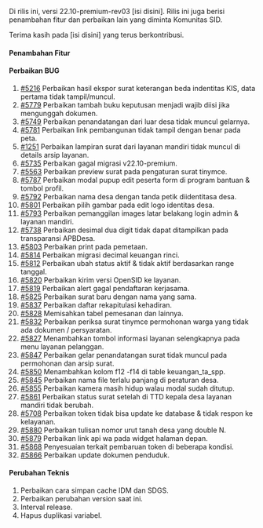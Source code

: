 Di rilis ini, versi 22.10-premium-rev03 [isi disini]. Rilis ini juga berisi penambahan fitur dan perbaikan lain yang diminta Komunitas SID.

Terima kasih pada [isi disini] yang terus berkontribusi.

#### Penambahan Fitur

#### Perbaikan BUG

1. [#5216](https://github.com/OpenSID/OpenSID/issues/5216) Perbaikan hasil ekspor surat keterangan beda indentitas KIS, data pertama tidak tampil/muncul.
2. [#5779](https://github.com/OpenSID/OpenSID/issues/5779) Perbaikan tambah buku keputusan menjadi wajib diisi jika mengunggah dokumen.
3. [#5749](https://github.com/OpenSID/OpenSID/issues/5749) Perbaikan penandatangan dari luar desa tidak muncul gelarnya.
4. [#5781](https://github.com/OpenSID/OpenSID/issues/5781) Perbaikan link pembangunan tidak tampil dengan benar pada peta.
5. [#1251](https://github.com/OpenSID/premium/issues/1251) Perbaikan lampiran surat dari layanan mandiri tidak muncul di details arsip layanan.
6. [#5735](https://github.com/OpenSID/OpenSID/issues/5735) Perbaikan gagal migrasi v22.10-premium.
7. [#5563](https://github.com/OpenSID/OpenSID/issues/5563) Perbaikan preview surat pada pengaturan surat tinymce.
8. [#5787](https://github.com/OpenSID/OpenSID/issues/5787) Perbaikan modal pupup edit peserta form di program bantuan & tombol profil.
9. [#5792](https://github.com/OpenSID/OpenSID/issues/5792) Perbaikan nama desa dengan tanda petik diidentitasa desa.
10. [#5801](https://github.com/OpenSID/OpenSID/issues/5801) Perbaikan pilih gambar pada edit logo identitas desa.
11. [#5793](https://github.com/OpenSID/OpenSID/issues/5793) Perbaikan pemanggilan images latar belakang login admin & layanan mandiri.
12. [#5738](https://github.com/OpenSID/OpenSID/issues/5738) Perbaikan desimal dua digit tidak dapat ditampilkan pada transparansi APBDesa.
13. [#5803](https://github.com/OpenSID/OpenSID/issues/5803) Perbaikan print pada pemetaan.
14. [#5814](https://github.com/OpenSID/OpenSID/issues/5814) Perbaikan migrasi decimal keuangan rinci.
15. [#5812](https://github.com/OpenSID/OpenSID/issues/5812) Perbaikan ubah status aktif & tidak aktif berdasarkan range tanggal.
16. [#5820](https://github.com/OpenSID/OpenSID/issues/5820) Perbaikan kirim versi OpenSID ke layanan.
17. [#5819](https://github.com/OpenSID/OpenSID/issues/5819) Perbaikan alert gagal pendaftaran kerjasama.
18. [#5825](https://github.com/OpenSID/OpenSID/issues/5825) Perbaikan surat baru dengan nama yang sama.
19. [#5837](https://github.com/OpenSID/OpenSID/issues/5837) Perbaikan daftar rekapitulasi kehadiran.
20. [#5828](https://github.com/OpenSID/OpenSID/issues/5828) Memisahkan tabel pemesanan dan lainnya.
21. [#5832](https://github.com/OpenSID/OpenSID/issues/5832) Perbaikan periksa surat tinymce permohonan warga yang tidak ada dokumen / persyaratan.
22. [#5827](https://github.com/OpenSID/OpenSID/issues/5827) Menambahkan tombol informasi layanan selengkapnya pada menu layanan pelanggan.
23. [#5847](https://github.com/OpenSID/OpenSID/issues/5847) Perbaikan gelar penandatangan surat tidak muncul pada permohonan dan arsip surat.
24. [#5850](https://github.com/OpenSID/OpenSID/issues/5850) Menambahkan kolom f12 -f14 di table keuangan_ta_spp.
25. [#5845](https://github.com/OpenSID/OpenSID/issues/5845) Perbaikan nama file terlalu panjang di peraturan desa.
26. [#5855](https://github.com/OpenSID/OpenSID/issues/5855) Perbaikan kamera masih hidup walau modal sudah ditutup.
27. [#5861](https://github.com/OpenSID/OpenSID/issues/5861) Perbaikan status surat setelah di TTD kepala desa layanan mandiri tidak berubah.
28. [#5708](https://github.com/OpenSID/OpenSID/issues/5708) Perbaikan token tidak bisa update ke database & tidak respon ke kelayanan.
29. [#5880](https://github.com/OpenSID/OpenSID/issues/5880) Perbaikan tulisan nomor urut tanah desa yang double N.
30. [#5879](https://github.com/OpenSID/OpenSID/issues/5879) Perbaikan link api wa pada widget halaman depan.
31. [#5868](https://github.com/OpenSID/OpenSID/issues/5868) Penyesuaian terkait pembaruan token di beberapa kondisi.
32. [#5866](https://github.com/OpenSID/OpenSID/issues/5866) Perbaikan update dokumen penduduk.

#### Perubahan Teknis
1. Perbaikan cara simpan cache IDM dan SDGS.
2. Perbaikan perubahan version saat ini.
3. Interval release.
4. Hapus duplikasi variabel.

